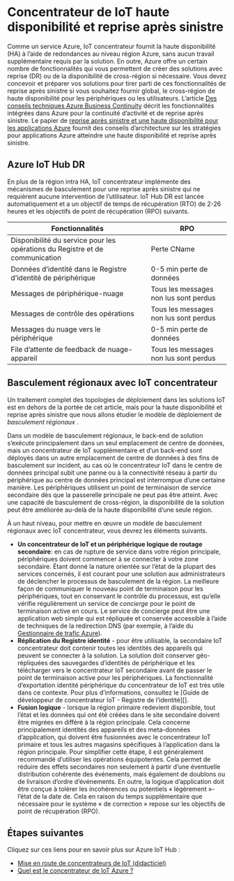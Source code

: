 <properties
 pageTitle="Concentrateur de IoT HA et DR | Microsoft Azure"
 description="Décrit les fonctions qui contribuent à créer des solutions IoT haute disponibilitées avec reprise après sinistre des capacités de récupération."
 services="iot-hub"
 documentationCenter=""
 authors="fsautomata"
 manager="timlt"
 editor=""/>

<tags
 ms.service="iot-hub"
 ms.devlang="na"
 ms.topic="article"
 ms.tgt_pltfrm="na"
 ms.workload="na"
 ms.date="02/03/2016"
 ms.author="elioda"/>

# <a name="iot-hub-high-availability-and-disaster-recovery"></a>Concentrateur de IoT haute disponibilité et reprise après sinistre

Comme un service Azure, IoT concentrateur fournit la haute disponibilité (HA) à l’aide de redondances au niveau région Azure, sans aucun travail supplémentaire requis par la solution. En outre, Azure offre un certain nombre de fonctionnalités qui vous permettent de créer des solutions avec reprise (DR) ou de la disponibilité de cross-région si nécessaire. Vous devez concevoir et préparer vos solutions pour tirer parti de ces fonctionnalités de reprise après sinistre si vous souhaitez fournir global, le cross-région de haute disponibilité pour les périphériques ou les utilisateurs. L’article [Des conseils techniques Azure Business Continuity](../resiliency/resiliency-technical-guidance.md) décrit les fonctionnalités intégrées dans Azure pour la continuité d’activité et de reprise après sinistre. Le papier de [reprise après sinistre et une haute disponibilité pour les applications Azure][] fournit des conseils d’architecture sur les stratégies pour applications Azure atteindre une haute disponibilité et reprise après sinistre.

## <a name="azure-iot-hub-dr"></a>Azure IoT Hub DR
En plus de la région intra HA, IoT concentrateur implémente des mécanismes de basculement pour une reprise après sinistre qui ne requièrent aucune intervention de l’utilisateur. IoT Hub DR est lancée automatiquement et a un objectif de temps de récupération (RTO) de 2-26 heures et les objectifs de point de récupération (RPO) suivants.

| Fonctionnalités | RPO |
| ------------- | --- |
| Disponibilité du service pour les opérations du Registre et de communication | Perte CName |
| Données d’identité dans le Registre d’identité de périphérique | 0-5 min perte de données |
| Messages de périphérique-nuage | Tous les messages non lus sont perdus |
| Messages de contrôle des opérations | Tous les messages non lus sont perdus |
| Messages du nuage vers le périphérique | 0-5 min perte de données |
| File d’attente de feedback de nuage-appareil | Tous les messages non lus sont perdus |

## <a name="regional-failover-with-iot-hub"></a>Basculement régionaux avec IoT concentrateur

Un traitement complet des topologies de déploiement dans les solutions IoT est en dehors de la portée de cet article, mais pour la haute disponibilité et reprise après sinistre que nous allons étudier le modèle de déploiement de *basculement régionaux* .

Dans un modèle de basculement régionaux, le back-end de solution s’exécute principalement dans un seul emplacement de centre de données, mais un concentrateur de IoT supplémentaire et d’un back-end sont déployés dans un autre emplacement de centre de données à des fins de basculement sur incident, au cas où le concentrateur IoT dans le centre de données principal subit une panne ou à la connectivité réseau à partir du périphérique au centre de données principal est interrompue d’une certaine manière. Les périphériques utilisent un point de terminaison de service secondaire dès que la passerelle principale ne peut pas être atteint. Avec une capacité de basculement de cross-région, la disponibilité de la solution peut être améliorée au-delà de la haute disponibilité d’une seule région.

À un haut niveau, pour mettre en œuvre un modèle de basculement régionaux avec IoT concentrateur, vous devrez les éléments suivants.

* **Un concentrateur de IoT et un périphérique logique de routage secondaire**: en cas de rupture de service dans votre région principale, périphériques doivent commencer à se connecter à votre zone secondaire. Étant donné la nature orientée sur l’état de la plupart des services concernés, il est courant pour une solution aux administrateurs de déclencher le processus de basculement de la région. La meilleure façon de communiquer le nouveau point de terminaison pour les périphériques, tout en conservant le contrôle du processus, est qu’elle vérifie régulièrement un service de *concierge* pour le point de terminaison active en cours. Le service de concierge peut être une application web simple qui est répliquée et conservée accessible à l’aide de techniques de la redirection DNS (par exemple, à l’aide du [Gestionnaire de trafic Azure][]).
* **Réplication du Registre identité** - pour être utilisable, la secondaire IoT concentrateur doit contenir toutes les identités des appareils qui peuvent se connecter à la solution. La solution doit conserver géo-répliquées des sauvegardes d’identités de périphérique et les télécharger vers le concentrateur IoT secondaire avant de passer le point de terminaison active pour les périphériques. La fonctionnalité d’exportation identité périphérique du concentrateur de IoT est très utile dans ce contexte. Pour plus d’informations, consultez le [Guide de développeur de concentrateur IoT - Registre de l’identité][].
* **Fusion logique** - lorsque la région primaire redevient disponible, tout l’état et les données qui ont été créées dans le site secondaire doivent être migrées en différé à la région principale. Cela concerne principalement identités des appareils et des meta-données d’application, qui doivent être fusionnées avec le concentrateur IoT primaire et tous les autres magasins spécifiques à l’application dans la région principale. Pour simplifier cette étape, il est généralement recommandé d’utiliser les opérations équipotentes. Cela permet de réduire des effets secondaires non seulement à partir d’une éventuelle distribution cohérente des événements, mais également de doublons ou de livraison d’ordre d’événements. En outre, la logique d’application doit être conçue à tolérer les incohérences ou potentiels « légèrement »-l’état de la date de. Cela en raison du temps supplémentaire que nécessaire pour le système « de correction » repose sur les objectifs de point de récupération (RPO).

## <a name="next-steps"></a>Étapes suivantes

Cliquez sur ces liens pour en savoir plus sur Azure IoT Hub :

- [Mise en route de concentrateurs de IoT (didacticiel)][lnk-get-started]
- [Quel est le concentrateur de IoT Azure ?][]

[Reprise après sinistre et une haute disponibilité pour les applications Azure]: ../resiliency/resiliency-disaster-recovery-high-availability-azure-applications.md
[Azure Business Continuity Technical Guidance]: https://azure.microsoft.com/documentation/articles/resiliency-technical-guidance/
[Gestionnaire de trafic Azure]: https://azure.microsoft.com/documentation/services/traffic-manager/
[Guide du développeur IoT Hub - Registre de l’identité]: iot-hub-devguide-identity-registry.md

[lnk-get-started]: iot-hub-csharp-csharp-getstarted.md
[Quel est le concentrateur de IoT Azure ?]: iot-hub-what-is-iot-hub.md
